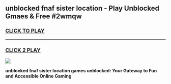 
## unblocked fnaf sister location - Play Unblocked Gmaes & Free #2wmqw
<h3>
<a href="https://news.freeplayer.one?title=unblocked_fnaf_sister_location&ref=24F">CLICK TO PLAY</a></h3>
<hr>

<h3>
<a href="https://news.freeplayer.one?title=unblocked_fnaf_sister_location&ref=24F">CLICK 2 PLAY</a>
  
</h3>

<a href="https://news.freeplayer.one?title=unblocked_fnaf_sister_location&ref=24F/"><img src="https://clearcache.store/games.png"></a>


**unblocked fnaf sister location games unblocked: Your Gateway to Fun and Accessible Online Gaming**
